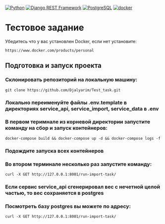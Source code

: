[![Python](https://img.shields.io/badge/-Python-464646?style=flat-square&logo=Python)](https://www.python.org/)
[![Django REST Framework](https://img.shields.io/badge/-Django%20REST%20Framework-464646?style=flat-square&logo=Django%20REST%20Framework)](https://www.django-rest-framework.org/)
[![PostgreSQL](https://img.shields.io/badge/-PostgreSQL-464646?style=flat-square&logo=PostgreSQL)](https://www.postgresql.org/)
[![docker](https://img.shields.io/badge/-Docker-464646?style=flat-square&logo=docker)](https://www.docker.com/)


# Тестовое задание


Убедитесь что у вас установлен Docker, если нет установите:
```
https://www.docker.com/products/personal
```

## Подготовка и запуск проекта
### Склонировать репозиторий на локальную машину:
```
git clone https://github.com/Djalyarim/Test_task.git
```
### Локально переименуйте файлы .env.template в директориях service_api, service_import, service_data в .env

### В первом теримнале из корневой директории запустите команду на сбор и запуск контейнеров:
```
docker-compose build && docker-compose up -d && docker-compose logs -f
```
### Подождите запуска всех контейнеров

### Во втором терминале несколько раз запустите команду:
```
curl -X GET http://127.0.0.1:8001/run-import-task/ 
```
### Если сервис service_api сгенерировал вес с нечетной целой частью, то вес сохраняется в postgres
### Посмотреть базу postgres вы можете по адресу:
```
curl -X GET http://127.0.0.1:8001/run-import-task/ 
```



